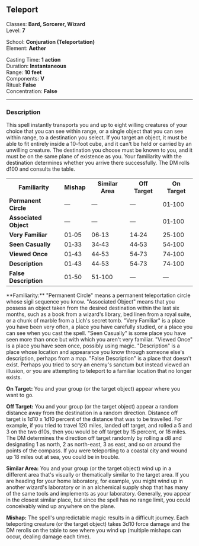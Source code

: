 ## Teleport

Classes: **Bard, Sorcerer, Wizard**  
Level: **7**  

School: **Conjuration (Teleportation)**  
Element: **Aether**  

Casting Time: **1 action**  
Duration: **Instantaneous**  
Range: **10 feet**  
Components: **V**  
Ritual: **False**  
Concentration: **False**  

------

### Description

This spell instantly transports you and up to eight willing creatures of your choice that you can see within range, or a single object that you can see within range, to a destination you select. If you target an object, it must be able to fit entirely inside a 10-foot cube, and it can't be held or carried by an unwilling creature. The destination you choose must be known to you, and it must be on the same plane of existence as you. Your familiarity with the destination determines whether you arrive there successfully. The DM rolls d100 and consults the table.

<table><tr><th>  Familiarity  </th><th>  Mishap  </th><th>  Similar Area  </th><th>  Off Target  </th><th>  On Target  </th></tr><tr><td><b>  Permanent Circle  </b></td><td>  —  </td><td>  —  </td><td>  —  </td><td>  01‑100  </td></tr><tr><td><b>  Associated Object  </b></td><td>  —  </td><td>  —  </td><td>  —  </td><td>  01‑100  </td></tr><tr><td><b>  Very Familiar  </b></td><td>  01‑05  </td><td>  06‑13  </td><td>  14‑24  </td><td>  25‑100  </td></tr><tr><td><b>  Seen Casually  </b></td><td>  01‑33  </td><td>  34‑43  </td><td>  44‑53  </td><td>  54‑100  </td></tr><tr><td><b>  Viewed Once  </b></td><td>  01‑43  </td><td>  44‑53  </td><td>  54‑73  </td><td>  74‑100  </td></tr><tr><td><b>  Description  </b></td><td>  01‑43  </td><td>  44‑53  </td><td>  54‑73  </td><td>  74‑100  </td></tr><tr><td><b>  False Description  </b></td><td>  01‑50  </td><td>  51‑100  </td><td>  —  </td><td>  —  </td></tr></table> 
**Familiarity:** "Permanent Circle" means a permanent teleportation circle whose sigil sequence you know. "Associated Object" means that you possess an object taken from the desired destination within the last six months, such as a book from a wizard's library, bed linen from a royal suite, or a chunk of marble from a Lich's secret tomb. "Very Familiar" is a place you have been very often, a place you have carefully studied, or a place you can see when you cast the spell. "Seen Casually" is some place you have seen more than once but with which you aren't very familiar. "Viewed Once" is a place you have seen once, possibly using magic. "Description" is a place whose location and appearance you know through someone else's description, perhaps from a map. "False Description" is a place that doesn't exist. Perhaps you tried to scry an enemy's sanctum but instead viewed an illusion, or you are attempting to teleport to a familiar location that no longer exists.

**On Target:** You and your group (or the target object) appear where you want to go.

**Off Target:** You and your group (or the target object) appear a random distance away from the destination in a random direction. Distance off target is 1d10 x 1d10 percent of the distance that was to be travelled. For example, if you tried to travel 120 miles, landed off target, and rolled a 5 and 3 on the two d10s, then you would be off target by 15 percent, or 18 miles. The DM determines the direction off target randomly by rolling a d8 and designating 1 as north, 2 as north-east, 3 as east, and so on around the points of the compass. If you were teleporting to a coastal city and wound up 18 miles out at sea, you could be in trouble.

**Similar Area:** You and your group (or the target object) wind up in a different area that's visually or thematically similar to the target area. If you are heading for your home laboratory, for example, you might wind up in another wizard's laboratory or in an alchemical supply shop that has many of the same tools and implements as your laboratory. Generally, you appear in the closest similar place, but since the spell has no range limit, you could conceivably wind up anywhere on the plane.

**Mishap:** The spell's unpredictable magic results in a difficult journey. Each teleporting creature (or the target object) takes 3d10 force damage and the DM rerolls on the table to see where you wind up (multiple mishaps can occur, dealing damage each time).